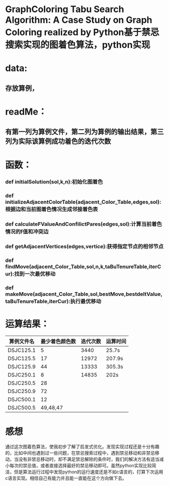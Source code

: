 # GraphColoring Tabu Search Algorithm: A Case Study on  Graph Coloring realized by Python基于禁忌搜索实现的图着色算法，python实现
# data:
##   存放算例，
# readMe：
##   有第一列为算例文件，第二列为算例的输出结果，第三列为实际该算例成功着色的迭代次数
# 函数：
###   def initialSolution(sol,k,n):初始化图着色
###   def initializeAdjacentColorTable(adjacent_Color_Table,edges,sol):根据边和当前图着色情况生成邻接着色表
###   def calculateFValueAndConfilictPares(edges,sol):计算当前着色情况的f值和冲突边
###   def getAdjacentVertices(edges,vertice):获得指定节点的相邻节点
###   def findMove(adjacent_Color_Table,sol,n,k,taBuTenureTable,iterCur):找到一次最优移动
###   def makeMove(adjacent_Color_Table,sol,bestMove,bestdeltValue,taBuTenureTable,iterCur):执行最优移动
# 运算结果：
   算例文件名 |   最少着色颜色数      |     迭代次数 |  运算时间 
   ------------|-----------------|----------------|--------------
   DSJC125.1	    |         5      |          3440 |25.7s  
   DSJC125.5	    |         17       |          12972 |207.9s
   DSJC125.9	     |        44      |           13333  | 305.3s  
   DSJC250.1	     |        8      |            14835  |  202s
   DSJC250.5	      |       28
   DSJC250.9	       |      72
   DSJC500.1	      |       12
   DSJC500.5	       |      49,48,47

# 感想
通过这次图着色算法，使我初步了解了启发式优化。发现实现过程还是十分有趣的，比如中间也遇到过一些问题，在禁忌搜索过程中，遇到禁忌移动和非禁忌移动，当没有非禁忌移动时，却不满足禁忌解除的条件时，我们的解决方法有适当减小每次的禁忌值，或者直接选择最好的禁忌移动即可。虽然python实现比较简洁，但是算法运行过程中发现python的运行速度还是不如c语言的，打算下次运用c语言实现。相信自己有能力并且能一直能在这个方向做下去。
